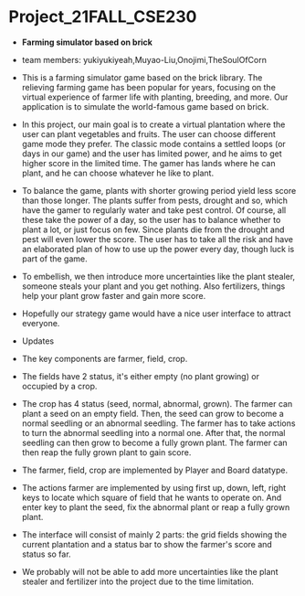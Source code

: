 # Project_21FALL_CSE230
- **Farming simulator based on brick**
- team members: yukiyukiyeah,Muyao-Liu,Onojimi,TheSoulOfCorn
- This is a farming simulator game based on the brick library. The relieving farming game has been popular for years, focusing on the virtual experience of farmer life with planting, breeding, and more. Our application is to simulate the world-famous game based on brick.
- In this project, our main goal is to create a virtual plantation where the user can plant vegetables and fruits. The user can choose different game mode they prefer. The classic mode contains a settled loops (or days in our game) and the user has limited power, and he aims to get higher score in the limited time. The gamer has lands where he can plant, and he can choose whatever he like to plant.
- To balance the game, plants with shorter growing period yield less score than those longer. The plants suffer from pests, drought and so, which have the gamer to regularly water and take pest control. Of course, all these take the power of a day, so the user has to balance whether to plant a lot, or just focus on few. Since plants die from the drought and pest will even lower the score. The user has to take all the risk and have an elaborated plan of how to use up the power every day, though luck is part of the game.
- To embellish, we then introduce more uncertainties like the plant stealer, someone steals your plant and you get nothing. Also fertilizers, things help your plant grow faster and gain more score.
- Hopefully our strategy game would have a nice user interface to attract everyone.

- Updates
- The key components are farmer, field, crop.
- The fields have 2 status, it's either empty (no plant growing) or occupied by a crop.
- The crop has 4 status (seed, normal, abnormal, grown). The farmer can plant a seed on an empty field. Then, the seed can grow to become a normal seedling or an abnormal seedling. The farmer has to take actions to turn the abnormal seedling into a normal one. After that, the normal seedling can then grow to become a fully grown plant. The farmer can then reap the fully grown plant to gain score. 
- The farmer, field, crop are implemented by Player and Board datatype.
- The actions farmer are implemented by using first up, down, left, right keys to locate which square of field that he wants to operate on. And enter key to plant the seed, fix the abnormal plant or reap a fully grown plant. 
- The interface will consist of mainly 2 parts: the grid fields showing the current plantation and a status bar to show the farmer's score and status so far.
- We probably will not be able to add more uncertainties like the plant stealer and fertilizer into the project due to the time limitation.
